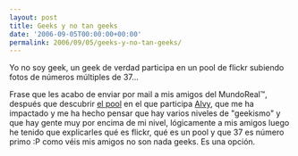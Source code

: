 ```yaml
---
layout: post
title: Geeks y no tan geeks
date: '2006-09-05T00:00:00+00:00'
permalink: 2006/09/05/geeks-y-no-tan-geeks/
---
```

<p class="frase">Yo no soy geek, un geek de verdad participa en un pool de flickr subiendo fotos de números múltiples de 37...</p><a href="http://www.flickr.com/groups/multiplesof37/pool/48600106280@N01/"><img style="float:right; margin:0 0 10px 10px;cursor:pointer; cursor:hand;" src="http://photos1.blogger.com/blogger2/4553/2422/320/mult.png" border="0" alt="" /></a><p> Frase que les acabo de enviar por mail a mis amigos del MundoReal&trade;, después que descubrir <a href="http://www.flickr.com/groups/multiplesof37/pool/48600106280@N01/">el pool</a> en el que participa <a href="http://www.microsiervos.com/archivo/general/alvy.html">Alvy</a>, que me ha impactado y me ha hecho pensar que hay varios niveles de "geekismo" y que hay gente muy por encima de mi nivel, lógicamente a mis amigos luego he tenido que explicarles qué es flickr, qué es un pool y que 37 es número primo :P como véis mis amigos no son nada geeks. Es una opción.</p>
